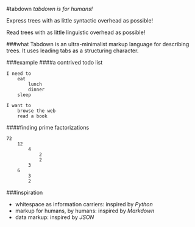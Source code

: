 #tabdown
_tabdown is for humans!_

Express trees with as little syntactic overhead as possible!

Read trees with as little linguistic overhead as possible!

###what
Tabdown is an ultra-minimalist markup language for describing trees. It uses leading tabs as a structuring character.

###example
####a contrived todo list
```
I need to
	eat
		lunch
		dinner
	sleep

I want to
	browse the web
	read a book

```

####finding prime factorizations
```
72
	12
		4
			2
			2
		3
	6
		3
		2
```

###inspiration
- whitespace as information carriers: inspired by _Python_
- markup for humans, by humans: inspired by _Markdown_
- data markup: inspired by _JSON_

